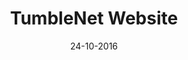 ---
title: TumbleNet Website
date: 24-10-2016
url: tumblenet.ga
github: https://github.com/tumblenet/www.tumblenet.ga 
experience:
  languages: [html,css,js]
  platforms: [web]
  communities: [tumblenet]
---